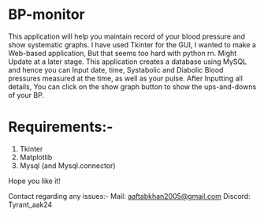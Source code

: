 # BP-monitor
This application will help you maintain record of your blood pressure and show systematic graphs. I have used Tkinter for the GUI, I wanted to make a Web-based application, But that seems too hard with python rn. Might Update at a later stage. This application creates a database using MySQL and hence you can Input date, time, Systabolic and Diabolic Blood pressures measured at the time, as well as your pulse. After Inputting all details, You can click on the show graph button to show the ups-and-downs of your BP.

# Requirements:-
1) Tkinter
2) Matplotlib
3) Mysql (and Mysql.connector)

Hope you like it!

Contact regarding any issues:-
Mail: aaftabkhan2005@gmail.com
Discord: Tyrant_aak24
